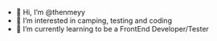 - 👋 Hi, I’m @thenmeyy
- 👀 I’m interested in camping, testing and coding
- 🌱 I’m currently learning to be a FrontEnd Developer/Tester 

<!---
thenmeyy/thenmeyy is a ✨ special ✨ repository because its `README.md` (this file) appears on your GitHub profile.
You can click the Preview link to take a look at your changes.
--->
